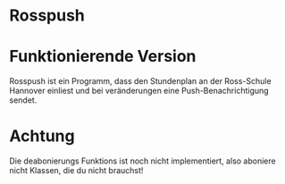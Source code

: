 # Rosspush

# Funktionierende Version

Rosspush ist ein Programm, dass den Stundenplan an der Ross-Schule Hannover einliest und bei veränderungen eine Push-Benachrichtigung sendet.

# Achtung
Die deabonierungs Funktions ist noch nicht implementiert, also aboniere nicht Klassen, die du nicht brauchst!

